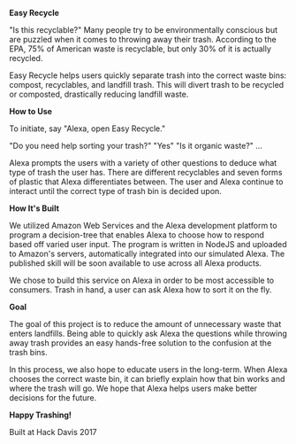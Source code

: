 **Easy Recycle**

"Is this recyclable?" Many people try to be environmentally conscious but are puzzled when it comes to throwing away their trash. According to the EPA, 75% of American waste is recyclable, but only 30% of it is actually recycled.

Easy Recycle helps users quickly separate trash into the correct waste bins: compost, recyclables, and landfill trash. This will divert trash to be recycled or composted, drastically reducing landfill waste.

**How to Use**

To initiate, say "Alexa, open Easy Recycle."

"Do you need help sorting your trash?" "Yes" "Is it organic waste?" ...

Alexa prompts the users with a variety of other questions to deduce what type of trash the user has. There are different recyclables and seven forms of plastic that Alexa differentiates between. The user and Alexa continue to interact until the correct type of trash bin is decided upon.

**How It's Built**

We utilized Amazon Web Services and the Alexa development platform to program a decision-tree that enables Alexa to choose how to respond based off varied user input. The program is written in NodeJS and uploaded to Amazon's servers, automatically integrated into our simulated Alexa. The published skill will be soon available to use across all Alexa products.

We chose to build this service on Alexa in order to be most accessible to consumers. Trash in hand, a user can ask Alexa how to sort it on the fly.

**Goal**

The goal of this project is to reduce the amount of unnecessary waste that enters landfills. Being able to quickly ask Alexa the questions while throwing away trash provides an easy hands-free solution to the confusion at the trash bins.

In this process, we also hope to educate users in the long-term. When Alexa chooses the correct waste bin, it can briefly explain how that bin works and where the trash will go. We hope that Alexa helps users make better decisions for the future.

**Happy Trashing!**

Built at Hack Davis 2017

